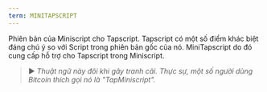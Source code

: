 ```yaml
---
term: MINITAPSCRIPT
---
```


Phiên bản của Miniscript cho Tapscript. Tapscript có một số điểm khác biệt đáng chú ý so với Script trong phiên bản gốc của nó. MiniTapscript do đó cung cấp hỗ trợ cho Tapscript trong Miniscript.

> ► *Thuật ngữ này đôi khi gây tranh cãi. Thực sự, một số người dùng Bitcoin thích gọi nó là "TapMiniscript".*
